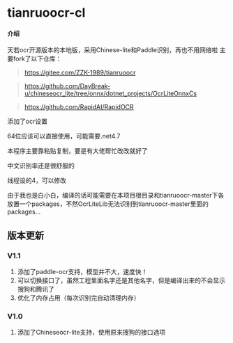 # tianruoocr-cl

#### 介绍
天若ocr开源版本的本地版，采用Chinese-lite和Paddle识别，再也不用网络啦
主要fork了以下仓库：
> https://gitee.com/ZZK-1989/tianruoocr

> https://github.com/DayBreak-u/chineseocr_lite/tree/onnx/dotnet_projects/OcrLiteOnnxCs

> https://github.com/RapidAI/RapidOCR

添加了ocr设置

64位应该可以直接使用，可能需要.net4.7

本程序主要靠粘贴复制，要是有大佬帮忙改改就好了

中文识别率还是很舒服的

线程设的4，可以修改

由于我也是白小白，编译的话可能需要在本项目根目录和tianruoocr-master下各放置一个packages，不然OcrLiteLib无法识别到tianruoocr-master里面的packages...


## 版本更新
### V1.1
1. 添加了paddle-ocr支持，模型并不大，速度快！
2. 可以切换接口了，虽然工程里面名字还是其他名字，但是编译出来的不会显示搜狗和腾讯了
3. 优化了内存占用（每次识别完自动清理内存）

### V1.0
1. 添加了Chineseocr-lite支持，使用原来搜狗的接口选项
